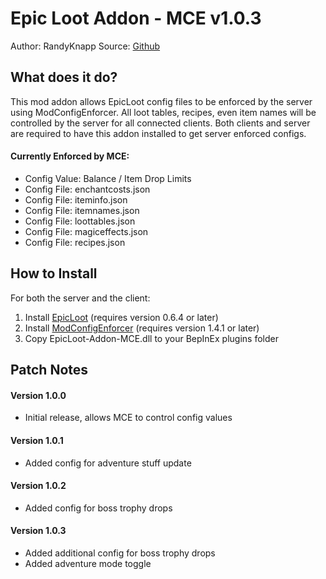 # Epic Loot Addon - MCE v1.0.3
Author: RandyKnapp
Source: [Github](https://github.com/RandyKnapp/ValheimMods/tree/main/EpicLoot-Addon-MCE/)

## What does it do?

This mod addon allows EpicLoot config files to be enforced by the server using ModConfigEnforcer. All loot tables, recipes, even item names will be controlled by the server for all connected clients. Both clients and server are required to have this addon installed to get server enforced configs.

#### Currently Enforced by MCE:

  * Config Value: Balance / Item Drop Limits
  * Config File: enchantcosts.json
  * Config File: iteminfo.json
  * Config File: itemnames.json
  * Config File: loottables.json
  * Config File: magiceffects.json
  * Config File: recipes.json

## How to Install

For both the server and the client:

1. Install [EpicLoot](https://www.nexusmods.com/valheim/mods/387) (requires version 0.6.4 or later)
2. Install [ModConfigEnforcer](https://www.nexusmods.com/valheim/mods/460) (requires version 1.4.1 or later)
3. Copy EpicLoot-Addon-MCE.dll to your BepInEx plugins folder

## Patch Notes
#### Version 1.0.0
  * Initial release, allows MCE to control config values
#### Version 1.0.1
  * Added config for adventure stuff update
#### Version 1.0.2
  * Added config for boss trophy drops
#### Version 1.0.3
  * Added additional config for boss trophy drops
  * Added adventure mode toggle

